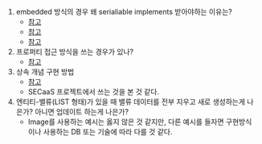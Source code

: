 1. embedded 방식의 경우 왜 serialiable implements 받아야하는 이유는?
   - [참고](https://www.inflearn.com/questions/289521/%EB%B3%B5%ED%95%A9%ED%82%A4-serializable-implements-%ED%95%98%EB%8A%94-%EC%9D%B4%EC%9C%A0)
   - [참고](https://developmentnotepad.tistory.com/entry/Spring-%EC%9E%90%EB%B0%94-%EC%A7%81%EB%A0%AC%ED%99%94-Serializable)
   - [참고](https://stackoverflow.com/questions/9271835/why-composite-id-class-must-implement-serializable)
2. 프로퍼티 접근 방식을 쓰는 경우가 있나?
   - [참고](https://goldfishhead.tistory.com/92)
3. 상속 개념 구현 방법
   - [참고](https://ict-nroo.tistory.com/128)
   - SECaaS 프로젝트에서 쓰는 것을 본 것 같다.
4. 엔티티-밸류(LIST 형태)가 있을 때 밸류 데이터를 전부 지우고 새로 생성하는게 나은가? 아니면 업데이트 하는게 나은가?
   - Image를 사용하는 예시는 옳지 않은 것 같지만, 다른 예시를 들자면 구현방식이나 사용하는 DB 또는 기술에 따라 다를 것 같다.